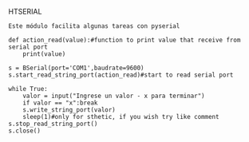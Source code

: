 HTSERIAL
    
    Este módulo facilita algunas tareas con pyserial

    def action_read(value):#function to print value that receive from serial port
        print(value)

    s = BSerial(port='COM1',baudrate=9600)
    s.start_read_string_port(action_read)#start to read serial port

    while True:
        valor = input("Ingrese un valor - x para terminar")
        if valor == "x":break
        s.write_string_port(valor)
        sleep(1)#only for sthetic, if you wish try like comment
    s.stop_read_string_port()
    s.close()
